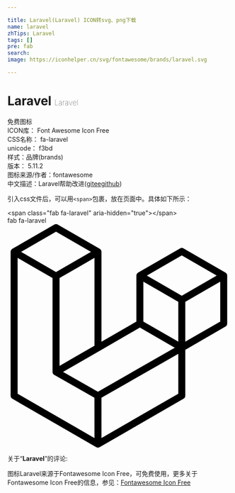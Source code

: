 ```yaml
---

title: Laravel(Laravel) ICON转svg、png下载
name: laravel
zhTips: Laravel
tags: []
pre: fab
search: 
image: https://iconhelper.cn/svg/fontawesome/brands/laravel.svg

---
```


# Laravel  <small style="font-size: 60%;font-weight: 100">Laravel</small>


<div class="detail-page">
<p>
<span><span class="badge-success badge">免费图标</span> </span>
<br/>
<span>
ICON库：
<span class="badge-secondary badge">Font Awesome Icon Free</span> 
</span>
<br/>
<span>
CSS名称：
<span class="badge-secondary badge">fa-laravel</span> 
</span>
<br/>
<span>
unicode：
<span class="badge-secondary badge">f3bd</span> 
<copy-btn content='f3bd' btn-title=""></copy-btn>
<copy-btn :content='String.fromCodePoint(parseInt("f3bd", 16))' btn-title="复制U"></copy-btn>
</span><br/><span>样式：<span class="badge-light badge">品牌(brands)</span></span>
<br/>
<span>
版本：
<span class="badge-secondary badge">5.11.2</span> 
</span>
<br/>
<span>图标来源/作者：<span class="badge-light badge">fontawesome</span></span> 
<br/>
<span class="zh-detail">中文描述：<span class="badge-primary badge">Laravel</span><span class="help-link"><span>帮助改进</span>(<a href="https://gitee.com/liuwave/icon-helper/edit/master/json/fontawesome/brands/laravel.json" target="_blank" rel="noopener noreferrer">gitee</a><a href="https://github.com/liuwave/icon-helper/edit/master/json/fontawesome/brands/laravel.json" target="_blank" rel="noopener noreferrer">github</a></span>)</span><br/>
</p>
</div>
<div class="alert alert-dark">
  <i class="fab fa-laravel fa-xs"></i>
  <i class="fab fa-laravel fa-sm"></i>
  <i class="fab fa-laravel fa-lg"></i>
  <i class="fab fa-laravel fa-2x"></i>
  <i class="fab fa-laravel fa-3x"></i>
  <i class="fab fa-laravel fa-5x"></i>
  <i class="fab fa-laravel fa-7x"></i>
</div>
<div>
  <p>引入css文件后，可以用<code>&lt;span&gt;</code>包裹，放在页面中。具体如下所示：    
  </p>
  <div class="alert alert-primary" style="font-size: 14px">
    &lt;span class="fab fa-laravel" aria-hidden="true"&gt;&lt;/span&gt;
    <copy-btn content='<span class="fab fa-laravel" aria-hidden="true"></span>'></copy-btn>
  </div>
  <div class="alert alert-secondary">
    <i class="fab fa-laravel"
    style="font-size: 24px"
    aria-hidden="true"></i> fab fa-laravel
    <copy-btn content="fab fa-laravel" btn-title="复制图标名称"></copy-btn>
  </div>
</div>
<div id="svg" class="svg-wrap">
<svg xmlns="http://www.w3.org/2000/svg" viewBox="0 0 512 512"><path d="M504.4,115.83a5.72,5.72,0,0,0-.28-.68,8.52,8.52,0,0,0-.53-1.25,6,6,0,0,0-.54-.71,9.36,9.36,0,0,0-.72-.94c-.23-.22-.52-.4-.77-.6a8.84,8.84,0,0,0-.9-.68L404.4,55.55a8,8,0,0,0-8,0L300.12,111h0a8.07,8.07,0,0,0-.88.69,7.68,7.68,0,0,0-.78.6,8.23,8.23,0,0,0-.72.93c-.17.24-.39.45-.54.71a9.7,9.7,0,0,0-.52,1.25c-.08.23-.21.44-.28.68a8.08,8.08,0,0,0-.28,2.08V223.18l-80.22,46.19V63.44a7.8,7.8,0,0,0-.28-2.09c-.06-.24-.2-.45-.28-.68a8.35,8.35,0,0,0-.52-1.24c-.14-.26-.37-.47-.54-.72a9.36,9.36,0,0,0-.72-.94,9.46,9.46,0,0,0-.78-.6,9.8,9.8,0,0,0-.88-.68h0L115.61,1.07a8,8,0,0,0-8,0L11.34,56.49h0a6.52,6.52,0,0,0-.88.69,7.81,7.81,0,0,0-.79.6,8.15,8.15,0,0,0-.71.93c-.18.25-.4.46-.55.72a7.88,7.88,0,0,0-.51,1.24,6.46,6.46,0,0,0-.29.67,8.18,8.18,0,0,0-.28,2.1v329.7a8,8,0,0,0,4,6.95l192.5,110.84a8.83,8.83,0,0,0,1.33.54c.21.08.41.2.63.26a7.92,7.92,0,0,0,4.1,0c.2-.05.37-.16.55-.22a8.6,8.6,0,0,0,1.4-.58L404.4,400.09a8,8,0,0,0,4-6.95V287.88l92.24-53.11a8,8,0,0,0,4-7V117.92A8.63,8.63,0,0,0,504.4,115.83ZM111.6,17.28h0l80.19,46.15-80.2,46.18L31.41,63.44Zm88.25,60V278.6l-46.53,26.79-33.69,19.4V123.5l46.53-26.79Zm0,412.78L23.37,388.5V77.32L57.06,96.7l46.52,26.8V338.68a6.94,6.94,0,0,0,.12.9,8,8,0,0,0,.16,1.18h0a5.92,5.92,0,0,0,.38.9,6.38,6.38,0,0,0,.42,1v0a8.54,8.54,0,0,0,.6.78,7.62,7.62,0,0,0,.66.84l0,0c.23.22.52.38.77.58a8.93,8.93,0,0,0,.86.66l0,0,0,0,92.19,52.18Zm8-106.17-80.06-45.32,84.09-48.41,92.26-53.11,80.13,46.13-58.8,33.56Zm184.52,4.57L215.88,490.11V397.8L346.6,323.2l45.77-26.15Zm0-119.13L358.68,250l-46.53-26.79V131.79l33.69,19.4L392.37,178Zm8-105.28-80.2-46.17,80.2-46.16,80.18,46.15Zm8,105.28V178L455,151.19l33.68-19.4v91.39h0Z"/></svg>

</div>
<detail full-name='fa-laravel'></detail>
<div class="icon-detail__container">
<p>关于“<b>Laravel</b>”的评论:</p>
</div>
<Vssue title="关于“Laravel”的评论" />    
<div><p>图标Laravel来源于Fontawesome Icon Free，可免费使用，更多关于  Fontawesome Icon Free的信息，参见：<a target="_blank" href="https://iconhelper.cn/fontawesome.html">Fontawesome Icon Free</a>
</p></div>
